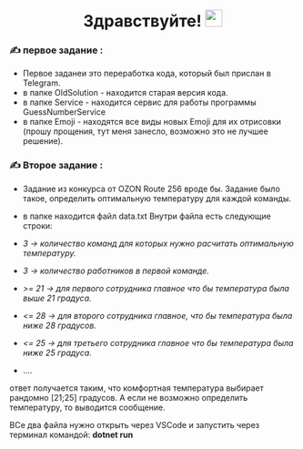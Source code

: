 <div align= "center">
   <h1 >
      Здравствуйте!
     <img src="https://media.giphy.com/media/hvRJCLFzcasrR4ia7z/giphy.gif" width="30px"/>
   </h1>
</div>

### :writing_hand: первое задание :
- Первое заданеи это переработка кода, который был прислан в Telegram.
- в папке OldSolution - находится старая версия кода.
- в папке Service - находится сервис для работы программы GuessNumberService
- в папке Emoji - находятся все виды новых Emoji для их отрисовки (прошу прощения, тут меня занесло, возможно это не лучшее решение).

### :writing_hand: Второе задание :
- Задание из конкурса от OZON Route 256 вроде бы. Задание было такое, определить оптимальную температуру для каждой команды.
- в папке находится файл data.txt
Внутри файла есть следующие строки: 

- <i> 3 -> количество команд для которых нужно расчитать оптимальную температуру. </i>
- <i> 3 -> количество работников в первой команде. </i>
- <i> >= 21 -> для первого сотрудника главное что бы температура была выше 21 градуса. </i>
- <i> <= 28 -> для второго сотрудника главное, что бы температура была ниже 28 градусов. </i>
- <i> <= 25 -> для третьего сотрудника главное что бы температура была ниже 25 градуса. </i>
- ....
  
ответ получается таким, что комфортная температура выбирает рандомно [21;25] градусов. А если не возможно определить температуру, то выводится сообщение.


ВСе два файла нужно открыть через VSCode и запустить через терминал командой: <b> dotnet run </b>

